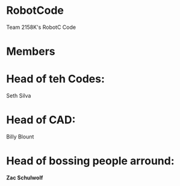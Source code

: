 RobotCode
=========

Team 2158K's RobotC Code  

Members  
=======

# Head of teh Codes:
Seth Silva  

# Head of CAD:
Billy Blount

# Head of bossing people arround:
**Zac Schulwolf**
